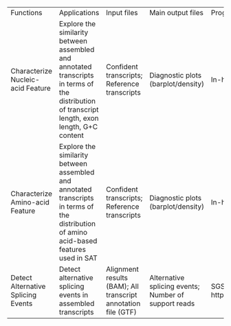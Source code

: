 <table>
<tr>
        <td font-weight:bold>Functions</td>
        <td font-weight:bold>Applications</td>
        <td font-weight:bold>Input files</td>
        <td font-weight:bold>Main output files</td>
        <td font-weight:bold>Programs</td>
        <td font-weight:bold>References</td>
</tr>
<tr>
        <td>Characterize Nucleic-acid Feature</td>
        <td>Explore the similarity between assembled and annotated transcripts in terms of the distribution of transcript length, exon length, G+C content</td>
        <td>Confident transcripts; Reference transcripts</td>
        <td>Diagnostic plots (barplot/density)</td>
        <td>In-house scripts</td>
        <td>Our study</td>
</tr>
<tr>
        <td>Characterize Amino-acid Feature</td>
        <td>Explore the similarity between assembled and annotated transcripts in terms of the distribution of amino acid-based features used in SAT</td>
        <td>Confident transcripts; Reference transcripts</td>
        <td>Diagnostic plots (barplot/density)</td>
        <td>In-house scripts</td>
        <td>Our study</td>
</tr>
<tr>
        <td>Detect Alternative Splicing Events</td>
        <td>Detect alternative splicing events in assembled transcripts</td>
        <td>Alignment results (BAM); All transcript annotation file (GTF)</td>
        <td>Alternative splicing events; Number of support reads</td>
        <td>SGSeq (version 3.8; https://www.bioconductor.org/packages/release/bioc/html/SGSeq.html)</td>
        <td>Goldstein <I>et al</I>., 2016</td>
</tr>
</table>
